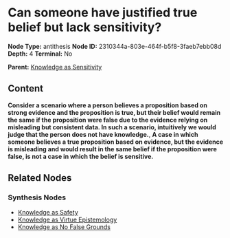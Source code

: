 # Can someone have justified true belief but lack sensitivity?

**Node Type:** antithesis
**Node ID:** 2310344a-803e-464f-b5f8-3faeb7ebb08d
**Depth:** 4
**Terminal:** No

**Parent:** [Knowledge as Sensitivity](knowledge-as-sensitivity-synthesis-b485a51d-b437-48f4-9b30-890f168c4255.md)

## Content

**Consider a scenario where a person believes a proposition based on strong evidence and the proposition is true, but their belief would remain the same if the proposition were false due to the evidence relying on misleading but consistent data. In such a scenario, intuitively we would judge that the person does not have knowledge.**, **A case in which someone believes a true proposition based on evidence, but the evidence is misleading and would result in the same belief if the proposition were false, is not a case in which the belief is sensitive.**

## Related Nodes

### Synthesis Nodes

- [Knowledge as Safety](knowledge-as-safety-synthesis-cdfa0a00-9d9c-476c-88de-fa59755c278b.md)
- [Knowledge as Virtue Epistemology](knowledge-as-virtue-epistemology-synthesis-19b89e5c-0f9c-4356-b893-cd29b5ad6e9a.md)
- [Knowledge as No False Grounds](knowledge-as-no-false-grounds-synthesis-74e43404-7d06-46e1-a281-8b637e812c69.md)
